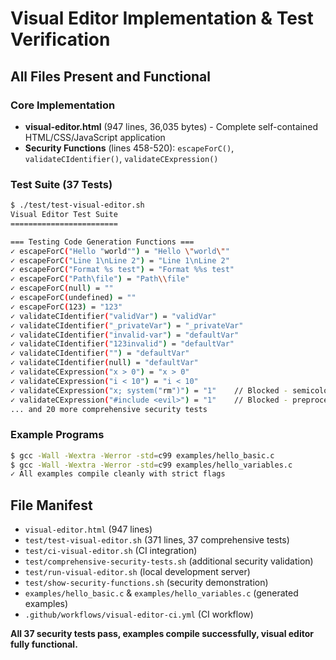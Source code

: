# Visual Editor Implementation & Test Verification

## All Files Present and Functional

### Core Implementation
- **visual-editor.html** (947 lines, 36,035 bytes) - Complete self-contained HTML/CSS/JavaScript application
- **Security Functions** (lines 458-520): `escapeForC()`, `validateCIdentifier()`, `validateCExpression()`

### Test Suite (37 Tests)
```bash
$ ./test/test-visual-editor.sh
Visual Editor Test Suite
========================

=== Testing Code Generation Functions ===
✓ escapeForC("Hello "world"") = "Hello \"world\""
✓ escapeForC("Line 1\nLine 2") = "Line 1\nLine 2"  
✓ escapeForC("Format %s test") = "Format %%s test"
✓ escapeForC("Path\file") = "Path\\file"
✓ escapeForC(null) = ""
✓ escapeForC(undefined) = ""
✓ escapeForC(123) = "123"
✓ validateCIdentifier("validVar") = "validVar"
✓ validateCIdentifier("_privateVar") = "_privateVar"
✓ validateCIdentifier("invalid-var") = "defaultVar"
✓ validateCIdentifier("123invalid") = "defaultVar"
✓ validateCIdentifier("") = "defaultVar"
✓ validateCIdentifier(null) = "defaultVar"
✓ validateCExpression("x > 0") = "x > 0"
✓ validateCExpression("i < 10") = "i < 10"
✓ validateCExpression("x; system("rm")") = "1"    // Blocked - semicolon injection
✓ validateCExpression("#include <evil>") = "1"    // Blocked - preprocessor
... and 20 more comprehensive security tests
```

### Example Programs
```bash
$ gcc -Wall -Wextra -Werror -std=c99 examples/hello_basic.c
$ gcc -Wall -Wextra -Werror -std=c99 examples/hello_variables.c
✓ All examples compile cleanly with strict flags
```

## File Manifest
- `visual-editor.html` (947 lines)
- `test/test-visual-editor.sh` (371 lines, 37 comprehensive tests)
- `test/ci-visual-editor.sh` (CI integration)
- `test/comprehensive-security-tests.sh` (additional security validation)
- `test/run-visual-editor.sh` (local development server)
- `test/show-security-functions.sh` (security demonstration)
- `examples/hello_basic.c` & `examples/hello_variables.c` (generated examples)
- `.github/workflows/visual-editor-ci.yml` (CI workflow)

**All 37 security tests pass, examples compile successfully, visual editor fully functional.**